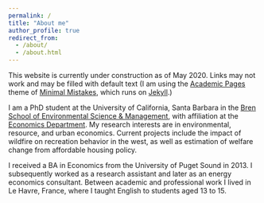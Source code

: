 ```yaml
---
permalink: /
title: "About me"
author_profile: true
redirect_from: 
  - /about/
  - /about.html
---
```


This website is currently under construction as of May 2020. Links may not work and may be filled with default text (I am using the [Academic Pages](https://github.com/academicpages/academicpages.github.io) theme of [Minimal Mistakes](https://mademistakes.com/work/minimal-mistakes-jekyll-theme/), which runs on [Jekyll](http://jekyllrb.com/).)

I am a PhD student at the University of California, Santa Barbara in the [Bren School of Environmental Science & Management](https://www.bren.ucsb.edu/research/Jacob_Gellman.htm), with affiliation at the [Economics Department](http://econ.ucsb.edu/people/graduatephdstudents). My research interests are in environmental, resource, and urban economics. Current projects include the impact of wildfire on recreation behavior in the west, as well as estimation of welfare change from affordable housing policy.

I received a BA in Economics from the University of Puget Sound in 2013. I subsequently worked as a research assistant and later as an energy economics consultant. Between academic and professional work I lived in Le Havre, France, where I taught English to students aged 13 to 15.